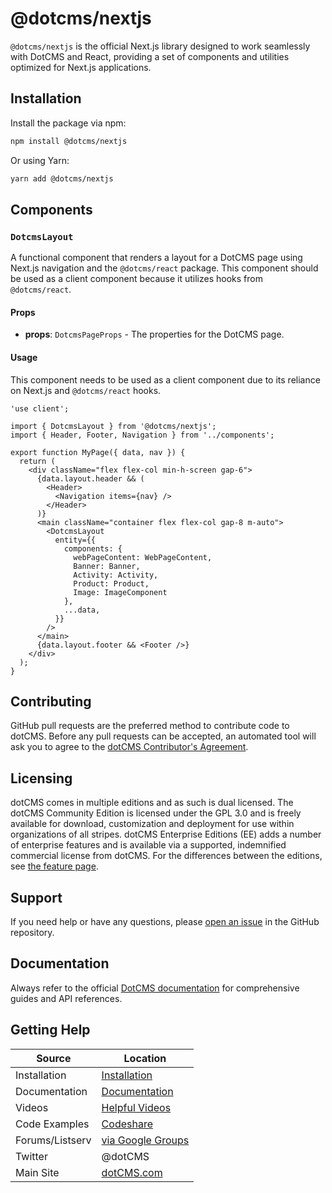 # @dotcms/nextjs

`@dotcms/nextjs` is the official Next.js library designed to work seamlessly with DotCMS and React, providing a set of components and utilities optimized for Next.js applications.

## Installation

Install the package via npm:

```bash
npm install @dotcms/nextjs
```

Or using Yarn:

```bash
yarn add @dotcms/nextjs
```

## Components

### `DotcmsLayout`

A functional component that renders a layout for a DotCMS page using Next.js navigation and the `@dotcms/react` package. This component should be used as a client component because it utilizes hooks from `@dotcms/react`.

#### Props

- **props**: `DotcmsPageProps` - The properties for the DotCMS page.

#### Usage

This component needs to be used as a client component due to its reliance on Next.js and `@dotcms/react` hooks.

```tsx
'use client';

import { DotcmsLayout } from '@dotcms/nextjs';
import { Header, Footer, Navigation } from '../components';

export function MyPage({ data, nav }) {
  return (
    <div className="flex flex-col min-h-screen gap-6">
      {data.layout.header && (
        <Header>
          <Navigation items={nav} />
        </Header>
      )}
      <main className="container flex flex-col gap-8 m-auto">
        <DotcmsLayout
          entity={{
            components: {
              webPageContent: WebPageContent,
              Banner: Banner,
              Activity: Activity,
              Product: Product,
              Image: ImageComponent
            },
            ...data,
          }}
        />
      </main>
      {data.layout.footer && <Footer />}
    </div>
  );
}
```

## Contributing

GitHub pull requests are the preferred method to contribute code to dotCMS. Before any pull requests can be accepted, an automated tool will ask you to agree to the [dotCMS Contributor's Agreement](https://gist.github.com/wezell/85ef45298c48494b90d92755b583acb3).


## Licensing

dotCMS comes in multiple editions and as such is dual licensed. The dotCMS Community Edition is licensed under the GPL 3.0 and is freely available for download, customization and deployment for use within organizations of all stripes. dotCMS Enterprise Editions (EE) adds a number of enterprise features and is available via a supported, indemnified commercial license from dotCMS. For the differences between the editions, see [the feature page](http://dotcms.com/cms-platform/features).

## Support

If you need help or have any questions, please [open an issue](https://github.com/dotCMS/core/issues/new/choose) in the GitHub repository.

## Documentation

Always refer to the official [DotCMS documentation](https://www.dotcms.com/docs/latest/) for comprehensive guides and API references.

## Getting Help

| Source          | Location                                                            |
| --------------- | ------------------------------------------------------------------- |
| Installation    | [Installation](https://dotcms.com/docs/latest/installation)         |
| Documentation   | [Documentation](https://dotcms.com/docs/latest/table-of-contents)   |
| Videos          | [Helpful Videos](http://dotcms.com/videos/)                         |
| Code Examples   | [Codeshare](https://dotcms.com/codeshare/)                          |
| Forums/Listserv | [via Google Groups](https://groups.google.com/forum/#!forum/dotCMS) |
| Twitter         | @dotCMS                                                             |
| Main Site       | [dotCMS.com](https://dotcms.com/)                                   |